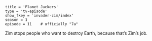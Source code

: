```
title = 'Planet Jackers'
type = 'tv-episode'
show_fkey = 'invader-zim/index'
season = 1
episode = 11    # officially "7a"
```

Zim stops people who want to destroy Earth, because that’s Zim’s job.
